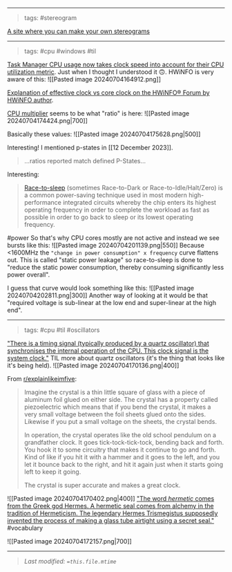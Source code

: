 
---
>tags: #stereogram

[A site where you can make your own stereograms](https://www.easystereogrambuilder.com/)

---
>tags: #cpu #windows #til

[Task Manager CPU usage now takes clock speed into account for their CPU utilization metric](https://learn.microsoft.com/en-us/troubleshoot/windows-client/performance/cpu-usage-exceeds-100). Just when I thought I understood it 🙃. HWiNFO is very aware of this:
![[Pasted image 20240704164912.png]]

[Explanation of effective clock vs core clock on the HWiNFO® Forum by HWiNFO author](https://www.hwinfo.com/forum/threads/effective-clock-vs-instant-discrete-clock.5958/).

[CPU multiplier](https://en.wikipedia.org/wiki/CPU_multiplier) seems to be what "ratio" is here:
![[Pasted image 20240704174424.png|700]]

Basically these values:
![[Pasted image 20240704175628.png|500]]

Interesting! I mentioned p-states in [[12 December 2023]].
> ...ratios reported match defined P-States...

Interesting:
>[Race-to-sleep](https://en.wikichip.org/wiki/race-to-sleep) (sometimes Race-to-Dark or Race-to-Idle/Halt/Zero) is a common power-saving technique used in most modern high-performance integrated circuits whereby the chip enters its highest operating frequency in order to complete the workload as fast as possible in order to go back to sleep or its lowest operating frequency.

#power
So that's why CPU cores mostly are not active and instead we see bursts like this:
![[Pasted image 20240704201139.png|550]]
Because <1600MHz the `"change in power consumption" x frequency` curve flattens out. This is called "static power leakage" so race-to-sleep is done to "reduce the static power consumption, thereby consuming significantly less power overall".

I guess that curve would look something like this:
![[Pasted image 20240704202811.png|300]]
Another way of looking at it would be that "required voltage is sub-linear at the low end and super-linear at the high end".

---
>tags: #cpu #til #oscillators

["There is a timing signal (typically produced by a quartz oscillator) that synchronises the internal operation of the CPU. This clock signal is the system clock."](https://cs.stackexchange.com/questions/121955/bus-and-system-clocks) TIL more about quartz oscillators (it's the thing that looks like it's being held).
![[Pasted image 20240704170136.png|400]]

From [r/explainlikeimfive](https://www.reddit.com/r/explainlikeimfive/comments/9u8z3s/eli5_what_are_the_quartz_crystals_on_computer_cpus/):
> Imagine the crystal is a thin little square of glass with a piece of aluminum foil glued on either side. The crystal has a property called piezoelectric which means that if you bend the crystal, it makes a very small voltage between the foil sheets glued onto the sides. Likewise if you put a small voltage on the sheets, the crystal bends.
> 
> In operation, the crystal operates like the old school pendulum on a grandfather clock. It goes tick-tock-tick-tock, bending back and forth. You hook it to some circuitry that makes it continue to go and forth. Kind of like if you hit it with a hammer and it goes to the left, and you let it bounce back to the right, and hit it again just when it starts going left to keep it going.
> 
> The crystal is super accurate and makes a great clock.

![[Pasted image 20240704170402.png|400]]
["The word _hermetic_ comes from the Greek god Hermes. A hermetic seal comes from alchemy in the tradition of Hermeticism. The legendary Hermes Trismegistus supposedly invented the process of making a glass tube airtight using a secret seal."](https://en.wikipedia.org/wiki/Hermetic_seal#:~:text=with%20the%20application.-,Etymology,-%5Bedit%5D) #vocabulary

![[Pasted image 20240704172157.png|700]]

---
>*Last modified: `=this.file.mtime`*